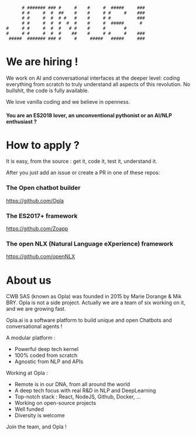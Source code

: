 ```
      # ####### ### #     #    #     #  #####     ### 
      # #     #  #  ##    #    #     # #     #    ### 
      # #     #  #  # #   #    #     # #          ### 
      # #     #  #  #  #  #    #     #  #####      #  
#     # #     #  #  #   # #    #     #       #        
#     # #     #  #  #    ##    #     # #     #    ### 
 #####  ####### ### #     #     #####   #####     ### 
```

# We are hiring !

We work on AI and conversational interfaces at the deeper level: coding everything from scratch to truly understand all aspects of this revolution. No bullshit, the code is fully available.

We love vanilla coding and we believe in openness.

#### You are an ES2018 lover, an unconventional pythonist or an AI/NLP enthusiast ?

# How to apply ?

It is easy, from the source : get it, code it, test it, understand it.

After you just add an issue or create a PR in one of these repos:

### The Open chatbot builder

https://github.com/Opla

### The ES2017+ framework

https://github.com/Zoapp

### The  open NLX (Natural Language eXperience) framework

https://github.com/openNLX


# About us
CWB SAS (known as Opla) was founded in 2015 by Marie Dorange & Mik BRY. Opla is not a side project. Actually we are a team of six working on it, and we are growing fast.

Opla.ai is a software platform to build unique and open Chatbots and conversational agents !

A modular platform :
* Powerful deep tech kernel
* 100% coded from scratch
* Agnostic from NLP and APIs

Working at Opla :
* Remote is in our DNA, from all around the world
* A deep tech focus with real R&D in NLP and DeepLearning
* Top-notch stack : React, NodeJS, Github, Docker, …
* Working on open-source projects
* Well funded
* Diversity is welcome 

Join the team, and Opla !
